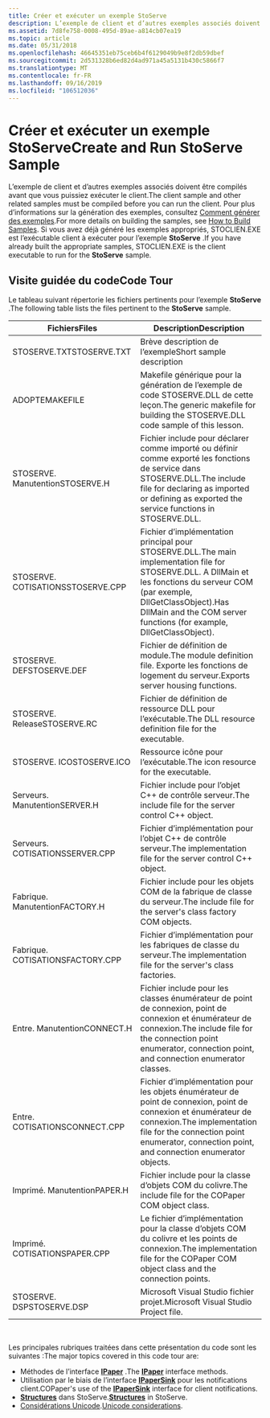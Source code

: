 ```yaml
---
title: Créer et exécuter un exemple StoServe
description: L’exemple de client et d’autres exemples associés doivent être compilés avant que vous puissiez exécuter le client.
ms.assetid: 7d8fe758-0008-495d-89ae-a814cb07ea19
ms.topic: article
ms.date: 05/31/2018
ms.openlocfilehash: 46645351eb75ceb6b4f6129049b9e8f2db59dbef
ms.sourcegitcommit: 2d531328b6ed82d4ad971a45a5131b430c5866f7
ms.translationtype: MT
ms.contentlocale: fr-FR
ms.lasthandoff: 09/16/2019
ms.locfileid: "106512036"
---
```

# <a name="create-and-run-stoserve-sample"></a><span data-ttu-id="0b41e-103">Créer et exécuter un exemple StoServe</span><span class="sxs-lookup"><span data-stu-id="0b41e-103">Create and Run StoServe Sample</span></span>

<span data-ttu-id="0b41e-104">L’exemple de client et d’autres exemples associés doivent être compilés avant que vous puissiez exécuter le client.</span><span class="sxs-lookup"><span data-stu-id="0b41e-104">The client sample and other related samples must be compiled before you can run the client.</span></span> <span data-ttu-id="0b41e-105">Pour plus d’informations sur la génération des exemples, consultez [Comment générer des exemples](how-to-build-samples.md).</span><span class="sxs-lookup"><span data-stu-id="0b41e-105">For more details on building the samples, see [How to Build Samples](how-to-build-samples.md).</span></span> <span data-ttu-id="0b41e-106">Si vous avez déjà généré les exemples appropriés, STOCLIEN.EXE est l’exécutable client à exécuter pour l’exemple **StoServe** .</span><span class="sxs-lookup"><span data-stu-id="0b41e-106">If you have already built the appropriate samples, STOCLIEN.EXE is the client executable to run for the **StoServe** sample.</span></span>

## <a name="code-tour"></a><span data-ttu-id="0b41e-107">Visite guidée du code</span><span class="sxs-lookup"><span data-stu-id="0b41e-107">Code Tour</span></span>

<span data-ttu-id="0b41e-108">Le tableau suivant répertorie les fichiers pertinents pour l’exemple **StoServe** .</span><span class="sxs-lookup"><span data-stu-id="0b41e-108">The following table lists the files pertinent to the **StoServe** sample.</span></span>



| <span data-ttu-id="0b41e-109">Fichiers</span><span class="sxs-lookup"><span data-stu-id="0b41e-109">Files</span></span>        | <span data-ttu-id="0b41e-110">Description</span><span class="sxs-lookup"><span data-stu-id="0b41e-110">Description</span></span>                                                                                                               |
|--------------|---------------------------------------------------------------------------------------------------------------------------|
| <span data-ttu-id="0b41e-111">STOSERVE.TXT</span><span class="sxs-lookup"><span data-stu-id="0b41e-111">STOSERVE.TXT</span></span> | <span data-ttu-id="0b41e-112">Brève description de l’exemple</span><span class="sxs-lookup"><span data-stu-id="0b41e-112">Short sample description</span></span>                                                                                                  |
| <span data-ttu-id="0b41e-113">ADOPTE</span><span class="sxs-lookup"><span data-stu-id="0b41e-113">MAKEFILE</span></span>     | <span data-ttu-id="0b41e-114">Makefile générique pour la génération de l’exemple de code STOSERVE.DLL de cette leçon.</span><span class="sxs-lookup"><span data-stu-id="0b41e-114">The generic makefile for building the STOSERVE.DLL code sample of this lesson.</span></span>                                            |
| <span data-ttu-id="0b41e-115">STOSERVE. Manutention</span><span class="sxs-lookup"><span data-stu-id="0b41e-115">STOSERVE.H</span></span>   | <span data-ttu-id="0b41e-116">Fichier include pour déclarer comme importé ou définir comme exporté les fonctions de service dans STOSERVE.DLL.</span><span class="sxs-lookup"><span data-stu-id="0b41e-116">The include file for declaring as imported or defining as exported the service functions in STOSERVE.DLL.</span></span>                 |
| <span data-ttu-id="0b41e-117">STOSERVE. COTISATIONS</span><span class="sxs-lookup"><span data-stu-id="0b41e-117">STOSERVE.CPP</span></span> | <span data-ttu-id="0b41e-118">Fichier d’implémentation principal pour STOSERVE.DLL.</span><span class="sxs-lookup"><span data-stu-id="0b41e-118">The main implementation file for STOSERVE.DLL.</span></span> <span data-ttu-id="0b41e-119">A DllMain et les fonctions du serveur COM (par exemple, DllGetClassObject).</span><span class="sxs-lookup"><span data-stu-id="0b41e-119">Has DllMain and the COM server functions (for example, DllGetClassObject).</span></span> |
| <span data-ttu-id="0b41e-120">STOSERVE. DEF</span><span class="sxs-lookup"><span data-stu-id="0b41e-120">STOSERVE.DEF</span></span> | <span data-ttu-id="0b41e-121">Fichier de définition de module.</span><span class="sxs-lookup"><span data-stu-id="0b41e-121">The module definition file.</span></span> <span data-ttu-id="0b41e-122">Exporte les fonctions de logement du serveur.</span><span class="sxs-lookup"><span data-stu-id="0b41e-122">Exports server housing functions.</span></span>                                                             |
| <span data-ttu-id="0b41e-123">STOSERVE. Release</span><span class="sxs-lookup"><span data-stu-id="0b41e-123">STOSERVE.RC</span></span>  | <span data-ttu-id="0b41e-124">Fichier de définition de ressource DLL pour l’exécutable.</span><span class="sxs-lookup"><span data-stu-id="0b41e-124">The DLL resource definition file for the executable.</span></span>                                                                      |
| <span data-ttu-id="0b41e-125">STOSERVE. ICO</span><span class="sxs-lookup"><span data-stu-id="0b41e-125">STOSERVE.ICO</span></span> | <span data-ttu-id="0b41e-126">Ressource icône pour l’exécutable.</span><span class="sxs-lookup"><span data-stu-id="0b41e-126">The icon resource for the executable.</span></span>                                                                                     |
| <span data-ttu-id="0b41e-127">Serveurs. Manutention</span><span class="sxs-lookup"><span data-stu-id="0b41e-127">SERVER.H</span></span>     | <span data-ttu-id="0b41e-128">Fichier include pour l’objet C++ de contrôle serveur.</span><span class="sxs-lookup"><span data-stu-id="0b41e-128">The include file for the server control C++ object.</span></span>                                                                       |
| <span data-ttu-id="0b41e-129">Serveurs. COTISATIONS</span><span class="sxs-lookup"><span data-stu-id="0b41e-129">SERVER.CPP</span></span>   | <span data-ttu-id="0b41e-130">Fichier d’implémentation pour l’objet C++ de contrôle serveur.</span><span class="sxs-lookup"><span data-stu-id="0b41e-130">The implementation file for the server control C++ object.</span></span>                                                                |
| <span data-ttu-id="0b41e-131">Fabrique. Manutention</span><span class="sxs-lookup"><span data-stu-id="0b41e-131">FACTORY.H</span></span>    | <span data-ttu-id="0b41e-132">Fichier include pour les objets COM de la fabrique de classe du serveur.</span><span class="sxs-lookup"><span data-stu-id="0b41e-132">The include file for the server's class factory COM objects.</span></span>                                                              |
| <span data-ttu-id="0b41e-133">Fabrique. COTISATIONS</span><span class="sxs-lookup"><span data-stu-id="0b41e-133">FACTORY.CPP</span></span>  | <span data-ttu-id="0b41e-134">Fichier d’implémentation pour les fabriques de classe du serveur.</span><span class="sxs-lookup"><span data-stu-id="0b41e-134">The implementation file for the server's class factories.</span></span>                                                                 |
| <span data-ttu-id="0b41e-135">Entre. Manutention</span><span class="sxs-lookup"><span data-stu-id="0b41e-135">CONNECT.H</span></span>    | <span data-ttu-id="0b41e-136">Fichier include pour les classes énumérateur de point de connexion, point de connexion et énumérateur de connexion.</span><span class="sxs-lookup"><span data-stu-id="0b41e-136">The include file for the connection point enumerator, connection point, and connection enumerator classes.</span></span>                |
| <span data-ttu-id="0b41e-137">Entre. COTISATIONS</span><span class="sxs-lookup"><span data-stu-id="0b41e-137">CONNECT.CPP</span></span>  | <span data-ttu-id="0b41e-138">Fichier d’implémentation pour les objets énumérateur de point de connexion, point de connexion et énumérateur de connexion.</span><span class="sxs-lookup"><span data-stu-id="0b41e-138">The implementation file for the connection point enumerator, connection point, and connection enumerator objects.</span></span>         |
| <span data-ttu-id="0b41e-139">Imprimé. Manutention</span><span class="sxs-lookup"><span data-stu-id="0b41e-139">PAPER.H</span></span>      | <span data-ttu-id="0b41e-140">Fichier include pour la classe d’objets COM du colivre.</span><span class="sxs-lookup"><span data-stu-id="0b41e-140">The include file for the COPaper COM object class.</span></span>                                                                        |
| <span data-ttu-id="0b41e-141">Imprimé. COTISATIONS</span><span class="sxs-lookup"><span data-stu-id="0b41e-141">PAPER.CPP</span></span>    | <span data-ttu-id="0b41e-142">Le fichier d’implémentation pour la classe d’objets COM du colivre et les points de connexion.</span><span class="sxs-lookup"><span data-stu-id="0b41e-142">The implementation file for the COPaper COM object class and the connection points.</span></span>                                       |
| <span data-ttu-id="0b41e-143">STOSERVE. DSP</span><span class="sxs-lookup"><span data-stu-id="0b41e-143">STOSERVE.DSP</span></span> | <span data-ttu-id="0b41e-144">Microsoft Visual Studio fichier projet.</span><span class="sxs-lookup"><span data-stu-id="0b41e-144">Microsoft Visual Studio Project file.</span></span>                                                                                     |



 

<span data-ttu-id="0b41e-145">Les principales rubriques traitées dans cette présentation du code sont les suivantes :</span><span class="sxs-lookup"><span data-stu-id="0b41e-145">The major topics covered in this code tour are:</span></span>

-   <span data-ttu-id="0b41e-146">Méthodes de l’interface [**IPaper**](ipaper-methods.md) .</span><span class="sxs-lookup"><span data-stu-id="0b41e-146">The [**IPaper**](ipaper-methods.md) interface methods.</span></span>
-   <span data-ttu-id="0b41e-147">Utilisation par le biais de l’interface [**IPaperSink**](ipapersink-methods.md) pour les notifications client.</span><span class="sxs-lookup"><span data-stu-id="0b41e-147">COPaper's use of the [**IPaperSink**](ipapersink-methods.md) interface for client notifications.</span></span>
-   <span data-ttu-id="0b41e-148">[**Structures**](structures---stoserve.md) dans StoServe.</span><span class="sxs-lookup"><span data-stu-id="0b41e-148">[**Structures**](structures---stoserve.md) in StoServe.</span></span>
-   <span data-ttu-id="0b41e-149">[Considérations Unicode](unicode-considerations.md).</span><span class="sxs-lookup"><span data-stu-id="0b41e-149">[Unicode considerations](unicode-considerations.md).</span></span>

 

 




